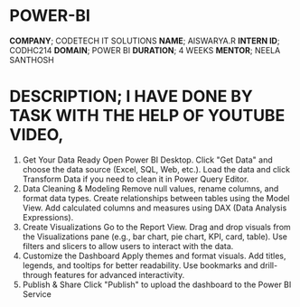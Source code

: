 # POWER-BI
**COMPANY**; CODETECH IT SOLUTIONS
**NAME**; AISWARYA.R
**INTERN ID**; CODHC214
**DOMAIN**; POWER BI
**DURATION**; 4 WEEKS
**MENTOR**; NEELA SANTHOSH
# DESCRIPTION; I HAVE DONE BY TASK WITH THE HELP OF YOUTUBE VIDEO,
1. Get Your Data Ready
Open Power BI Desktop.
Click "Get Data" and choose the data source (Excel, SQL, Web, etc.).
Load the data and click Transform Data if you need to clean it in Power Query Editor.
2. Data Cleaning & Modeling
Remove null values, rename columns, and format data types.
Create relationships between tables using the Model View.
Add calculated columns and measures using DAX (Data Analysis Expressions).
3. Create Visualizations
Go to the Report View.
Drag and drop visuals from the Visualizations pane (e.g., bar chart, pie chart, KPI, card, table).
Use filters and slicers to allow users to interact with the data.
4. Customize the Dashboard
Apply themes and format visuals.
Add titles, legends, and tooltips for better readability.
Use bookmarks and drill-through features for advanced interactivity.
5. Publish & Share
Click "Publish" to upload the dashboard to the Power BI Service

